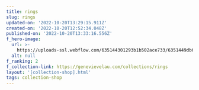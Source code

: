 ```yaml
---
title: rings
slug: rings
updated-on: '2022-10-20T13:29:15.911Z'
created-on: '2022-10-20T12:52:34.048Z'
published-on: '2022-10-20T13:33:16.556Z'
f_hero-image:
  url: >-
    https://uploads-ssl.webflow.com/635144301293b1b502ace733/6351449db6cfd1b7c6f59e43_SanDiego.jpg
  alt: null
f_ranking: 2
f_collection-link: https://genevievelau.com/collections/rings
layout: '[collection-shop].html'
tags: collection-shop
---
```



